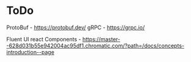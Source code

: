 # ToDo
ProtoBuf - https://protobuf.dev/
gRPC - https://grpc.io/

Fluent UI react Components - https://master--628d031b55e942004ac95df1.chromatic.com/?path=/docs/concepts-introduction--page
